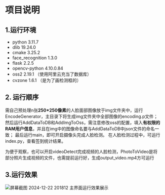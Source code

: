 # 项目说明
## 1.运行环境
- python 3.11.7
- dlib 19.24.0
- cmake 3.25.2
- face_recognition 1.3.0
- flask 2.2.5
- opencv-python 4.10.0.84
- oss2 2.19.1 （使用阿里云充当了数据库）
- cvzone 1.6.1 （是为了画检测框的）
## 2. 运行顺序
需自己预处理n张**250*250像素**的人脸面部图像放于img文件夹中，运行EncodeGenerator，主目录下将生成img文件夹中全部图像的encoding.p文件；
然后运行AddDataToDB和AddImgToOss，需注意修改oss的配置，填入**有权限的RAM用户信息**，并且在img中的图像命名要与AddDataToDB中json文件的命名一致；
最后运行main，即可开启摄像头完成人脸检测。
在人脸检测过程中，可运行index.py，查看签到统计结果。

为便于观察，也可以开启videoDetect完成视频的人脸检测，PhotoToVideo是将部分照片生成视频的文件，也需提前运行好，生成output_video.mp4方可运行

## 3.运行效果
![屏幕截图 2024-12-22 201812](https://github.com/user-attachments/assets/c12f3d33-63f2-4c6f-96af-4008fecfb9a2)
主界面运行效果展示
